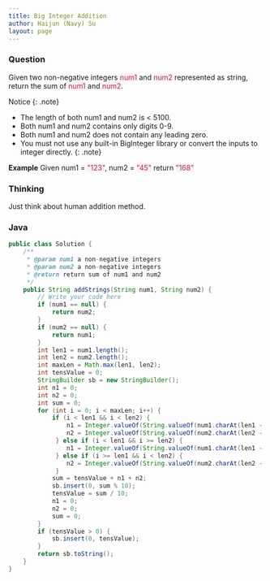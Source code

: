 ```yaml
---
title: Big Integer Addition
author: Haijun (Navy) Su
layout: page
---
```

### Question
Given two non-negative integers <font style="color: #C72541; background: #F9F2F4;">num1</font> and <font style="color: #C72541; background: #F9F2F4;">num2</font> represented as string, return the sum of <font style="color: #C72541; background: #F9F2F4;">num1</font> and <font style="color: #C72541; background: #F9F2F4;">num2</font>.

<i class="fa fa-info" aria-hidden="true"></i> Notice 
{: .note}
* The length of both num1 and num2 is < 5100.
* Both num1 and num2 contains only digits 0-9.
* Both num1 and num2 does not contain any leading zero.
* You must not use any built-in BigInteger library or convert the inputs to integer directly.
{: .note}

**Example**
Given num1 = <font style="color: #C72541; background: #F9F2F4;">"123"</font>, num2 = <font style="color: #C72541; background: #F9F2F4;">"45"</font>
return <font style="color: #C72541; background: #F9F2F4;">"168"</font>

### Thinking
Just think about human addition method. 

### Java
~~~ java
public class Solution {
    /**
     * @param num1 a non-negative integers
     * @param num2 a non-negative integers
     * @return return sum of num1 and num2
     */
    public String addStrings(String num1, String num2) {
        // Write your code here
        if (num1 == null) {
            return num2;
        }
        if (num2 == null) {
            return num1;
        }
        int len1 = num1.length();
        int len2 = num2.length();
        int maxLen = Math.max(len1, len2);
        int tensValue = 0;
        StringBuilder sb = new StringBuilder();
        int n1 = 0;
        int n2 = 0;
        int sum = 0;
        for (int i = 0; i < maxLen; i++) {
            if (i < len1 && i < len2) {
                n1 = Integer.valueOf(String.valueOf(num1.charAt(len1 - i - 1)));
                n2 = Integer.valueOf(String.valueOf(num2.charAt(len2 - i - 1)));
             } else if (i < len1 && i >= len2) {
                n1 = Integer.valueOf(String.valueOf(num1.charAt(len1 - i - 1)));
             } else if (i >= len1 && i < len2) {
                n2 = Integer.valueOf(String.valueOf(num2.charAt(len2 - i - 1)));
             } 
            sum = tensValue + n1 + n2;
            sb.insert(0, sum % 10);
            tensValue = sum / 10;
            n1 = 0;
            n2 = 0;
            sum = 0;
        }
        if (tensValue > 0) {
            sb.insert(0, tensValue);
        }
        return sb.toString();
    }
}
~~~

